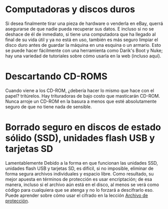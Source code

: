 [Title]: # (Borrado seguro al desechar equipos)
[Order]: # (4)

# Computadoras y discos duros 

Si desea finalmente tirar una pieza de hardware o venderla en eBay, querrá asegurarse de que nadie pueda recuperar sus datos. E incluso si no se deshace de él de inmediato, si tiene una computadora que ha llegado al final de su vida útil y ya no está en uso, también es más seguro limpiar el disco duro antes de guardar la máquina en una esquina o un armario. Esto se puede hacer fácilmente con una herramienta como Darik's Boot y Nuke; hay una variedad de tutoriales sobre cómo usarla en la web (incluso aquí). 

# Descartando CD-ROMS 
Cuando viene a los CD-ROM, ¿debería hacer lo mismo que hace con el papel? tritúrelos. Hay trituradoras de bajo costo que masticarán CD-ROM. Nunca arroje un CD-ROM en la basura a menos que esté absolutamente seguro de que no tiene nada de sensible. 

# Borrado seguro en discos de estado sólido (SSD), unidades flash USB y tarjetas SD 
Lamentablemente Debido a la forma en que funcionan las unidades SSD, unidades flash USB y tarjetas SD, es difícil, si no imposible, eliminar de forma segura archivos individuales y espacio libre. Como resultado, su mejor apuesta en términos de protección es usar encriptación; de esa manera, incluso si el archivo aún está en el disco, al menos se verá como código para cualquiera que se atenga y no lo forzará a descifrarlo eso. Puede aprender sobre cómo usar el cifrado en la lección 
[Archivo de protección](umbrella://lesson/protecting-files).
